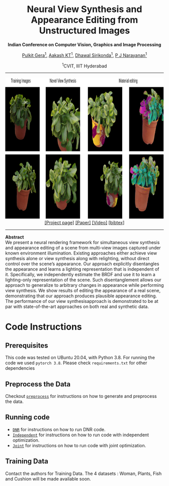 <h1 align="center">Neural View Synthesis and Appearance Editing from Unstructured Images</h1>
<p align="center"><b>Indian Conference on Computer Vision, Graphics and Image Processing</b></p>
<div align="center">
  <span>
    <a href="https://darthgera123.github.io/">Pulkit Gera<sup>1</sup></a>,
    <a href="https://aakashkt.github.io/">Aakash KT<sup>1</sup></a>,
    <a href="https://github.com/thesigmaguy">Dhawal Sirikonda<sup>1</sup></a>,
    <a href="https://scholar.google.co.in/citations?user=3HKjt_IAAAAJ&hl=en">P J Narayanan<sup>1</sup></a>
  </span>
</div>
<p align="center"><sup>1</sup>CVIT, IIIT Hyderabad</p>
<hr>
<img src="main.png" width="900px" height="450px">
<div align="center">
  <span>
    <a href="https://darthgera.github.io/publications/appearance-editing">[Project page]</a>
    <a href="https://dl.acm.org/doi/abs/10.1145/3490035.3490299">[Paper]</a>
    <a href="https://youtu.be/ZCVQj5FK0C4">[Video]</a>
    <a href="./bibtex.txt">[bibtex]</a>
  </span>
</div>
<hr>
<p><b>Abstract</b><br>
  We present a neural rendering framework for simultaneous view synthesis and appearance editing of a scene from
  multi-view images captured under known environment illumination. Existing approaches either achieve view synthesis alone or view synthesis along with relighting, without direct control over the scene’s appearance. Our approach explicitly disentangles the appearance and learns a lighting representation that is independent of it. Specifically, we  independently estimate the BRDF and use it to learn a lighting-only representation of the scene. Such disentanglement allows our approach to generalize to arbitrary changes in appearance while performing view synthesis. We show results of editing the appearance of a real scene, demonstrating that our approach produces plausible appearance editing. The performance of our view synthesisapproach is demonstrated to be at par with state-of-the-art
  approaches on both real and synthetic data.
</p>

# Code Instructions
## Prerequisites
This code was tested on UBuntu 20.04, with Python 3.8. For running the code we used `pytorch 3.8`. Please check `requirements.txt` for other dependencies<br>

## Preprocess the Data
Checkout [`preprocess`](./preprocess) for instructions on how to generate and preprocess the data.
## Running code
+ [`DNR`](./DNR) for instructions on how to run DNR code.
+ [`Independent`](./Independent) for instructions on how to run code with independent optimization.
+ [`Joint`](./Joint) for instructions on how to run code with joint optimization.

## Training Data
Contact the authors for Training Data. The 4 datasets : Woman, Plants, Fish and Cushion will be made available soon.